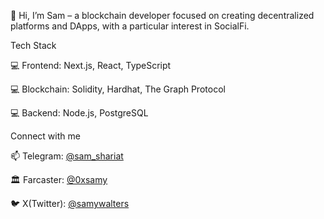 👋 Hi, I’m Sam – a blockchain developer focused on creating decentralized platforms and DApps, with a particular interest in SocialFi.


Tech Stack

💻 Frontend: Next.js, React, TypeScript

💻 Blockchain: Solidity, Hardhat, The Graph Protocol

💻 Backend: Node.js, PostgreSQL



Connect with me

📫 Telegram: <a href="https://t.me/sam_shariat" target="_blank">@sam_shariat</a>

🏛️ Farcaster: <a href="https://warpcast.com/0xsamy" target="_blank">@0xsamy</a>

🐦 X(Twitter): <a href="https://x.com/SamyWalters" target="_blank">@samywalters</a>


<!---
sam-shariat/sam-shariat is a ✨ special ✨ repository because its `README.md` (this file) appears on your GitHub profile.
You can click the Preview link to take a look at your changes.
--->
